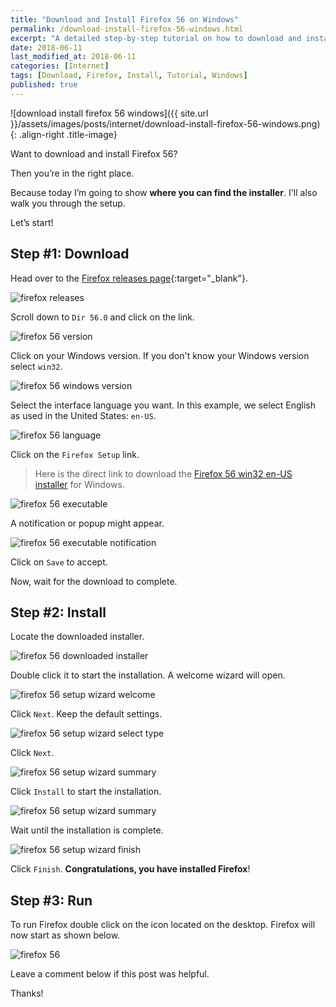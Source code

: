 ```yaml
---
title: "Download and Install Firefox 56 on Windows"
permalink: /download-install-firefox-56-windows.html
excerpt: "A detailed step-by-step tutorial on how to download and install Firefox 56 on Windows."
date: 2018-06-11
last_modified_at: 2018-06-11
categories: [Internet]
tags: [Download, Firefox, Install, Tutorial, Windows]
published: true
---
```


![download install firefox 56 windows]({{ site.url }}/assets/images/posts/internet/download-install-firefox-56-windows.png){: .align-right .title-image}

Want to download and install Firefox 56?

Then you’re in the right place.

Because today I’m going to show **where you can find the installer**. I'll also walk you through the setup.

Let’s start!

## Step #1: Download

Head over to the [Firefox releases page](https://ftp.mozilla.org/pub/firefox/releases/){:target="_blank"}.

<img src="{{ site.url }}/assets/images/posts/internet/firefox-releases.png" alt="firefox releases">

Scroll down to `Dir 56.0` and click on the link.

<img src="{{ site.url }}/assets/images/posts/internet/firefox-56-version.png" alt="firefox 56 version">

Click on your Windows version. If you don't know your Windows version select `win32`.

<img src="{{ site.url }}/assets/images/posts/internet/firefox-56-windows-version.png" alt="firefox 56 windows version">

Select the interface language you want. In this example, we select English as used in the United States: `en-US`.

<img src="{{ site.url }}/assets/images/posts/internet/firefox-56-language.png" alt="firefox 56 language">

Click on the `Firefox Setup` link.

> Here is the direct link to download the [Firefox 56 win32 en-US installer](https://ftp.mozilla.org/pub/firefox/releases/56.0/win32/en-US/) for Windows.

<img src="{{ site.url }}/assets/images/posts/internet/firefox-56-executable.png" alt="firefox 56 executable">

A notification or popup might appear.

<img src="{{ site.url }}/assets/images/posts/internet/firefox-56-executable-notification.png" alt="firefox 56 executable notification">

Click on `Save` to accept.

Now, wait for the download to complete.

## Step #2: Install

Locate the downloaded installer.

<img src="{{ site.url }}/assets/images/posts/internet/firefox-56-downloaded-installer.png" alt="firefox 56 downloaded installer">

Double click it to start the installation. A welcome wizard will open.

<img src="{{ site.url }}/assets/images/posts/internet/firefox-56-setup-wizard-welcome.png" alt="firefox 56 setup wizard welcome">

Click `Next`. Keep the default settings.

<img src="{{ site.url }}/assets/images/posts/internet/firefox-56-setup-wizard-select-type.png" alt="firefox 56 setup wizard select type">

Click `Next`.

<img src="{{ site.url }}/assets/images/posts/internet/firefox-56-setup-wizard-summary.png" alt="firefox 56 setup wizard summary">

Click `Install` to start the installation.

<img src="{{ site.url }}/assets/images/posts/internet/firefox-56-setup-wizard-summary.png" alt="firefox 56 setup wizard summary">

Wait until the installation is complete.

<img src="{{ site.url }}/assets/images/posts/internet/firefox-56-setup-wizard-finish.png" alt="firefox 56 setup wizard finish">

Click `Finish`. **Congratulations, you have installed Firefox**!

## Step #3: Run

To run Firefox double click on the icon located on the desktop. Firefox will now start as shown below.

<img src="{{ site.url }}/assets/images/posts/internet/firefox-56.png" alt="firefox 56">

Leave a comment below if this post was helpful.

Thanks!
